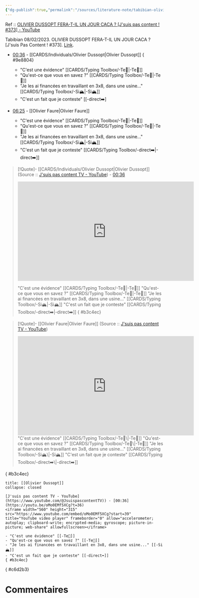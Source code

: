 ```yaml
---
{"dg-publish":true,"permalink":"/sources/literature-note/tabibian-olivier-dussopt2023/","noteIcon":"","created":"2023-04-13T00:12:35.504+02:00","updated":"2023-04-16T10:41:14.974+02:00"}
---
```


Ref :: [OLIVIER DUSSOPT FERA-T-IL UN JOUR CACA ? [J'suis pas content ! #373] - YouTube](https://www.youtube.com/watch?v=oMo0EMf5XCg)

Tabibian 08/02/2023. OLIVIER DUSSOPT FERA-T-IL UN JOUR CACA ? [J'suis Pas Content ! #373].     [Link](https://www.youtube.com/watch?v=oMo0EMf5XCg). 

- [00:36](https://youtu.be/oMo0EMf5XCg?t=36) -  [[CARDS/Individuals/Olivier Dussopt\|Olivier Dussopt]]
{ #9e8804}

	- "C'est une évidence" [[CARDS/Typing Toolbox/-Te🏹\|-Te🏹]]
	- "Qu'est-ce que vous en savez ?" [[CARDS/Typing Toolbox/-Te🏹\|-Te🏹]]
	- "Je les ai financées en travaillant en 3x8, dans une usine..." [[CARDS/Typing Toolbox/-Si🏔️\|-Si🏔️]] 
	- "C'est un fait que je conteste" [[-direct➡️]



- [06:25](https://youtu.be/oMo0EMf5XCg?t=387) - [[Olivier Faure\|Olivier Faure]]
	- "C'est une évidence" [[CARDS/Typing Toolbox/-Te🏹\|-Te🏹]]
	- "Qu'est-ce que vous en savez ?" [[CARDS/Typing Toolbox/-Te🏹\|-Te🏹]]
	- "Je les ai financées en travaillant en 3x8, dans une usine..." [[CARDS/Typing Toolbox/-Si🏔️\|-Si🏔️]] 
	- "C'est un fait que je conteste" [[CARDS/Typing Toolbox/-direct➡️\|-direct➡️]] 


> [!Quote]- [[CARDS/Individuals/Olivier Dussopt\|Olivier Dussopt]]
>(Source :: [J'suis pas content TV - YouTube](https://www.youtube.com/@JsuispascontentTV)) - [00:36](https://youtu.be/oMo0EMf5XCg?t=36)
> <iframe width="560" height="315" src="https://www.youtube.com/embed/oMo0EMf5XCg?start=39" title="YouTube video player" frameborder="0" allow="accelerometer; autoplay; clipboard-write; encrypted-media; gyroscope; picture-in-picture; web-share" allowfullscreen></iframe>
> 
> "C'est une évidence" [[CARDS/Typing Toolbox/-Te🏹\|-Te🏹]]
> "Qu'est-ce que vous en savez ?" [[CARDS/Typing Toolbox/-Te🏹\|-Te🏹]]
> "Je les ai financées en travaillant en 3x8, dans une usine..." [[CARDS/Typing Toolbox/-Si🏔️\|-Si🏔️]] 
> "C'est un fait que je conteste" [[CARDS/Typing Toolbox/-direct➡️\|-direct➡️]]
{ #b3c4ec}


 > [!Quote]- [[Olivier Faure\|Olivier Faure]]
>(Source :: [J'suis pas content TV - YouTube](https://www.youtube.com/@JsuispascontentTV))
> <iframe width="560" height="315" src="https://www.youtube.com/embed/oMo0EMf5XCg?t=387" title="YouTube video player" frameborder="0" allow="accelerometer; autoplay; clipboard-write; encrypted-media; gyroscope; picture-in-picture; web-share" allowfullscreen></iframe>
> "C'est une évidence" [[CARDS/Typing Toolbox/-Te🏹\|-Te🏹]]
> "Qu'est-ce que vous en savez ?" [[CARDS/Typing Toolbox/-Te🏹\|-Te🏹]]
> "Je les ai financées en travaillant en 3x8, dans une usine..." [[CARDS/Typing Toolbox/-Si🏔️\|-Si🏔️]] 
> "C'est un fait que je conteste" [[CARDS/Typing Toolbox/-direct➡️\|-direct➡️]]
{ #b3c4ec}


```ad-quote 
title: [[Olivier Dussopt]]
collapse: closed

[J'suis pas content TV - YouTube](https://www.youtube.com/@JsuispascontentTV)) - [00:36](https://youtu.be/oMo0EMf5XCg?t=36)
<iframe width="560" height="315" src="https://www.youtube.com/embed/oMo0EMf5XCg?start=39" title="YouTube video player" frameborder="0" allow="accelerometer; autoplay; clipboard-write; encrypted-media; gyroscope; picture-in-picture; web-share" allowfullscreen></iframe>

- "C'est une évidence" [[-Te🏹]]
- "Qu'est-ce que vous en savez ?" [[-Te🏹]]
- "Je les ai financées en travaillant en 3x8, dans une usine..." [[-Si🏔️]] 
- "C'est un fait que je conteste" [[-direct➡️]]
{ #b3c4ec}

```
{ #c6d2b3}


# Commentaires
<script src="https://utteranc.es/client.js"
        repo="Heart4sides/Comment_Section"
        issue-term="pathname"
        theme="gruvbox-dark"
        crossorigin="anonymous"
        async>
</script>